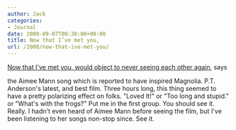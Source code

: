 ```yaml
---
author: Jack
categories:
- Journal
date: 2000-09-07T00:30:00+00:00
title: Now that I’ve met you,
url: /2000/now-that-ive-met-you/
---
```


[Now that I've met you, would object to never seeing each other again][1], says
  

  
the Aimee Mann song which is reported to have inspired Magnolia. P.T. Anderson's latest, and best film. Three hours long, this thing seemed to have a pretty polarizing effect on folks. "Loved It!" or "Too long and stupid." or "What's with the frogs?" Put me in the first group. You should see it. Really. I hadn't even heard of Aimee Mann before seeing the film, but I've been listening to her songs non-stop since. See it.

 [1]: http://www.magnoliamovie.com/